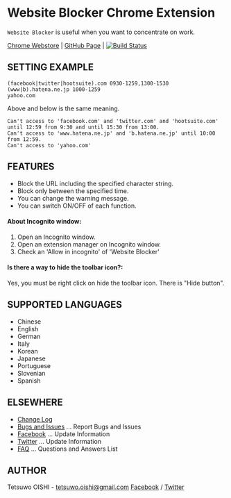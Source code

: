 Website Blocker Chrome Extension
================================

`Website Blocker` is useful when you want to concentrate on work.

[Chrome Webstore](https://chrome.google.com/webstore/detail/hclgegipaehbigmbhdpfapmjadbaldib) |
[GitHub Page](http://tetsuwo.github.io/website-blocker-chrome.ext/) | 
[![Build Status](https://secure.travis-ci.org/tetsuwo/website-blocker-chrome.ext.png?branch=master)](https://travis-ci.org/tetsuwo/website-blocker-chrome.ext)


SETTING EXAMPLE
---------------

    (facebook|twitter|hootsuite).com 0930-1259,1300-1530
    (www|b).hatena.ne.jp 1000-1259
    yahoo.com

Above and below is the same meaning.

    Can't access to 'facebook.com' and 'twitter.com' and 'hootsuite.com' until 12:59 from 9:30 and until 15:30 from 13:00.
    Can't access to 'www.hatena.ne.jp' and 'b.hatena.ne.jp' until 10:00 from 12:59.
    Can't access to 'yahoo.com'


FEATURES
--------

- Block the URL including the specified character string.
- Block only between the specified time.
- You can change the warning message.
- You can switch ON/OFF of each function.

#### About Incognito window:

1. Open an Incognito window.
2. Open an extension manager on Incognito window.
3. Check an 'Allow in incognito' of 'Website Blocker'

#### Is there a way to hide the toolbar icon?:

Yes, you must be right click on hide the toolbar icon. There is "Hide button".


SUPPORTED LANGUAGES
-------------------

- Chinese
- English
- German
- Italy
- Korean
- Japanese
- Portuguese
- Slovenian
- Spanish


ELSEWHERE
---------

- [Change Log](https://github.com/tetsuwo/website-blocker-chrome.ext/blob/master/CHANGELOG.md)
- [Bugs and Issues](https://github.com/tetsuwo/website-blocker-chrome.ext/issues)
  ... Report Bugs and Issues
- [Facebook](https://www.facebook.com/website.blocker)
  ... Update Information
- [Twitter](https://twitter.com/website_blocker)
  ... Update Information
- [FAQ](https://github.com/tetsuwo/website-blocker-chrome.ext/wiki/Website-Blocker-FAQ)
  ... Questions and Answers List


AUTHOR
------

Tetsuwo OISHI - tetsuwo.oishi@gmail.com
[Facebook](http://fb.me/tetsuwo) / [Twitter](http://twitter.com/tetsukamp)

